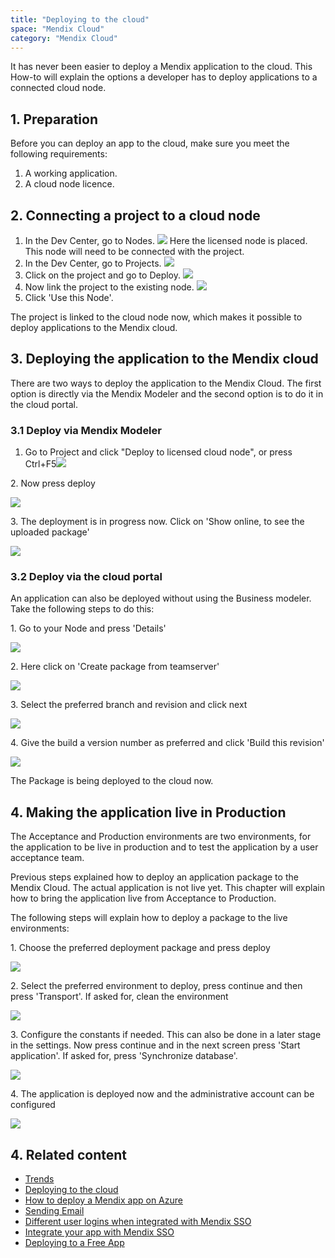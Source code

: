 ```yaml
---
title: "Deploying to the cloud"
space: "Mendix Cloud"
category: "Mendix Cloud"
---
```


It has never been easier to deploy a Mendix application to the cloud. This How-to will explain the options a developer has to deploy applications to a connected cloud node.

## 1\. Preparation

Before you can deploy an app to the cloud, make sure you meet the following requirements:

1.  A working application.
2.  A cloud node licence.

## 2\. Connecting a project to a cloud node

1.  In the Dev Center, go to Nodes.
    ![](attachments/18448697/18581238.png)
    Here the licensed node is placed. This node will need to be connected with the project.
2.  In the Dev Center, go to Projects.
    ![](attachments/18448697/18581237.png)
3.  Click on the project and go to Deploy.
    ![](attachments/18448697/18581236.png)
4.  Now link the project to the existing node.
    ![](attachments/18448697/18581234.png)
5.  Click 'Use this Node'.

 The project is linked to the cloud node now, which makes it possible to deploy applications to the Mendix cloud.

## 3\. Deploying the application to the Mendix cloud

There are two ways to deploy the application to the Mendix Cloud. The first option is directly via the Mendix Modeler and the second option is to do it in the cloud portal.

### 3.1 Deploy via Mendix Modeler

1.  Go to Project and click "Deploy to licensed cloud node", or press Ctrl+F5![](attachments/18448697/18581233.png)

2\. Now press deploy

![](attachments/18448697/18581232.png)

3\. The deployment is in progress now. Click on 'Show online, to see the uploaded package'

![](attachments/18448697/18581231.png)

### 3.2 Deploy via the cloud portal

An application can also be deployed without using the Business modeler. Take the following steps to do this:

1\. Go to your Node and press 'Details'

![](attachments/18448697/18581238.png)

2\. Here click on 'Create package from teamserver'

![](attachments/18448697/18581230.png)

3\. Select the preferred branch and revision and click next

![](attachments/18448697/18581229.png)

4\. Give the build a version number as preferred and click 'Build this revision'

![](attachments/18448697/18581228.png)

The Package is being deployed to the cloud now.

## 4\. Making the application live in Production

The Acceptance and Production environments are two environments, for the application to be live in production and to test the application by a user acceptance team.

Previous steps explained how to deploy an application package to the Mendix Cloud. The actual application is not live yet. This chapter will explain how to bring the application live from Acceptance to Production.

The following steps will explain how to deploy a package to the live environments:

1\. Choose the preferred deployment package and press deploy

![](attachments/18448697/18581227.png)

2\. Select the preferred environment to deploy, press continue and then press 'Transport'. If asked for, clean the environment

![](attachments/18448697/18581226.png)

3\. Configure the constants if needed. This can also be done in a later stage in the settings. Now press continue and in the next screen press 'Start application'. If asked for, press 'Synchronize database'.

![](attachments/18448697/18581225.png)

4\. The application is deployed now and the administrative account can be configured

![](attachments/18448697/18581224.png)

## 4\. Related content

*   [Trends](/mendixcloud/Trends)
*   [Deploying to the cloud](/mendixcloud/Deploying+to+the+cloud)
*   [How to deploy a Mendix app on Azure](/mendixcloud/How+to+deploy+a+Mendix+app+on+Azure)
*   [Sending Email](/mendixcloud/Sending+Email)
*   [Different user logins when integrated with Mendix SSO](/mendixcloud/Different+user+logins+when+integrated+with+Mendix+SSO)
*   [Integrate your app with Mendix SSO](/mendixcloud/Integrate+your+app+with+Mendix+SSO)
*   [Deploying to a Free App](/mendixcloud/Deploying+to+a+Free+App)
